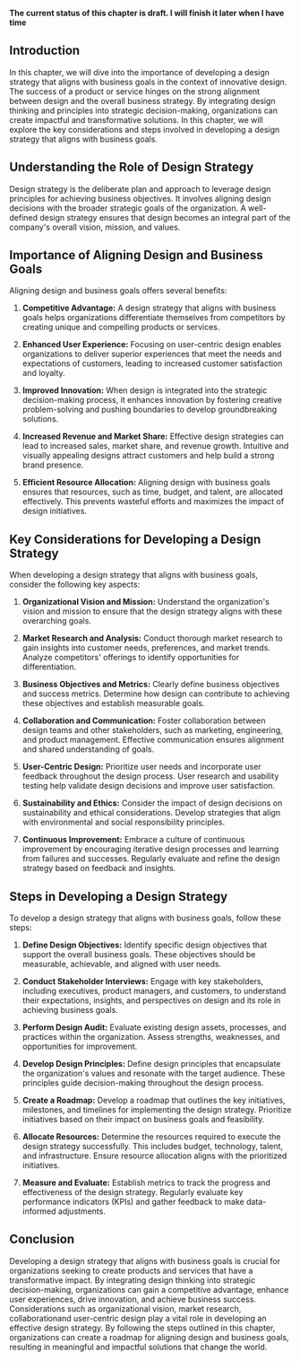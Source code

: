 **The current status of this chapter is draft. I will finish it later when I have time**

Introduction
------------

In this chapter, we will dive into the importance of developing a design strategy that aligns with business goals in the context of innovative design. The success of a product or service hinges on the strong alignment between design and the overall business strategy. By integrating design thinking and principles into strategic decision-making, organizations can create impactful and transformative solutions. In this chapter, we will explore the key considerations and steps involved in developing a design strategy that aligns with business goals.

Understanding the Role of Design Strategy
-----------------------------------------

Design strategy is the deliberate plan and approach to leverage design principles for achieving business objectives. It involves aligning design decisions with the broader strategic goals of the organization. A well-defined design strategy ensures that design becomes an integral part of the company's overall vision, mission, and values.

Importance of Aligning Design and Business Goals
------------------------------------------------

Aligning design and business goals offers several benefits:

1. **Competitive Advantage:** A design strategy that aligns with business goals helps organizations differentiate themselves from competitors by creating unique and compelling products or services.

2. **Enhanced User Experience:** Focusing on user-centric design enables organizations to deliver superior experiences that meet the needs and expectations of customers, leading to increased customer satisfaction and loyalty.

3. **Improved Innovation:** When design is integrated into the strategic decision-making process, it enhances innovation by fostering creative problem-solving and pushing boundaries to develop groundbreaking solutions.

4. **Increased Revenue and Market Share:** Effective design strategies can lead to increased sales, market share, and revenue growth. Intuitive and visually appealing designs attract customers and help build a strong brand presence.

5. **Efficient Resource Allocation:** Aligning design with business goals ensures that resources, such as time, budget, and talent, are allocated effectively. This prevents wasteful efforts and maximizes the impact of design initiatives.

Key Considerations for Developing a Design Strategy
---------------------------------------------------

When developing a design strategy that aligns with business goals, consider the following key aspects:

1. **Organizational Vision and Mission:** Understand the organization's vision and mission to ensure that the design strategy aligns with these overarching goals.

2. **Market Research and Analysis:** Conduct thorough market research to gain insights into customer needs, preferences, and market trends. Analyze competitors' offerings to identify opportunities for differentiation.

3. **Business Objectives and Metrics:** Clearly define business objectives and success metrics. Determine how design can contribute to achieving these objectives and establish measurable goals.

4. **Collaboration and Communication:** Foster collaboration between design teams and other stakeholders, such as marketing, engineering, and product management. Effective communication ensures alignment and shared understanding of goals.

5. **User-Centric Design:** Prioritize user needs and incorporate user feedback throughout the design process. User research and usability testing help validate design decisions and improve user satisfaction.

6. **Sustainability and Ethics:** Consider the impact of design decisions on sustainability and ethical considerations. Develop strategies that align with environmental and social responsibility principles.

7. **Continuous Improvement:** Embrace a culture of continuous improvement by encouraging iterative design processes and learning from failures and successes. Regularly evaluate and refine the design strategy based on feedback and insights.

Steps in Developing a Design Strategy
-------------------------------------

To develop a design strategy that aligns with business goals, follow these steps:

1. **Define Design Objectives:** Identify specific design objectives that support the overall business goals. These objectives should be measurable, achievable, and aligned with user needs.

2. **Conduct Stakeholder Interviews:** Engage with key stakeholders, including executives, product managers, and customers, to understand their expectations, insights, and perspectives on design and its role in achieving business goals.

3. **Perform Design Audit:** Evaluate existing design assets, processes, and practices within the organization. Assess strengths, weaknesses, and opportunities for improvement.

4. **Develop Design Principles:** Define design principles that encapsulate the organization's values and resonate with the target audience. These principles guide decision-making throughout the design process.

5. **Create a Roadmap:** Develop a roadmap that outlines the key initiatives, milestones, and timelines for implementing the design strategy. Prioritize initiatives based on their impact on business goals and feasibility.

6. **Allocate Resources:** Determine the resources required to execute the design strategy successfully. This includes budget, technology, talent, and infrastructure. Ensure resource allocation aligns with the prioritized initiatives.

7. **Measure and Evaluate:** Establish metrics to track the progress and effectiveness of the design strategy. Regularly evaluate key performance indicators (KPIs) and gather feedback to make data-informed adjustments.

Conclusion
----------

Developing a design strategy that aligns with business goals is crucial for organizations seeking to create products and services that have a transformative impact. By integrating design thinking into strategic decision-making, organizations can gain a competitive advantage, enhance user experiences, drive innovation, and achieve business success. Considerations such as organizational vision, market research, collaborationand user-centric design play a vital role in developing an effective design strategy. By following the steps outlined in this chapter, organizations can create a roadmap for aligning design and business goals, resulting in meaningful and impactful solutions that change the world.
